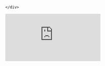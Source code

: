 <!DOCTYPE html PUBLIC "-//W3C//DTD XHTML 1.0 Transitional//EN"
        "http://www.w3.org/TR/xhtml1/DTD/xhtml1-transitional.dtd">
<html xmlns="http://www.w3.org/1999/xhtml" xml:lang="en" lang="en">
<head>
    <meta http-equiv="Content-Type" content="text/html; charset=utf-8"/>
    <meta name="viewport" content="width=device-width, initial-scale=1, maximum-scale=1">
    <title>tinyhref.com</title>
        <style media="screen">
.asset_star0 {
	background: url('//d38psrni17bvxu.cloudfront.net/themes/assets/star0.gif') no-repeat center;
	width: 13px;
	height: 12px;
	display: inline-block;
}

.asset_star1 {
	background: url('//d38psrni17bvxu.cloudfront.net/themes/assets/star1.gif') no-repeat center;
	width: 13px;
	height: 12px;
	display: inline-block;
}

.asset_starH {
	background: url('//d38psrni17bvxu.cloudfront.net/themes/assets/starH.gif') no-repeat center;
	width: 13px;
	height: 12px;
	display: inline-block;
}

.sitelink {
	padding-right: 16px;
}

.sellerRatings a:link,
.sellerRatings a:visited,
.sellerRatings a:hover,
.sellerRatings a:active {
	text-decoration: none;
	cursor: text;
}

.sellerRatings {
	margin:0 0 3px 20px;
}

.sitelinkHolder {
	margin:-15px 0 15px 35px;
}

#ajaxloaderHolder {
	display: block;
	width: 24px;
	height: 24px;
	background: #fff;
	padding: 8px 0 0 8px;
	margin:10px auto;
	-webkit-border-radius: 4px;
	-moz-border-radius: 4px;
	border-radius: 4px;
}</style>    <style media="screen">
/* skzcss - for tests */

body {
	margin: 0;
	padding: 0;
	height: 100%;
	overflow: hidden;
}

iframe {
	margin: 0;
	padding: 0;
	border: none;
	width: 100%;
	height: 100%;
}

#content {
	position: absolute;
	left: 0;
	right: 0;
	bottom: 0;
	top: 0;
}

#imprint {
    position: relative;
    bottom: 0;
    text-align: center;
    padding-top: 5px;
    height: 25px;
}
</style>    
</head>

<body>
    <script async src="https://euob.youseasky.com/sxp/i/224f85302aa2b6ec30aac9a85da2cbf9.js" data-ch="AdsDeli - domain - landingpage" data-uvid="7bd13cc5c4ba00a3154ea2e93a609cc849473761" class="ct_clicktrue_80705" data-jsonp="onCheqResponse"></script>
    <noscript>
        <iframe src="https://obseu.youseasky.com/ns/224f85302aa2b6ec30aac9a85da2cbf9.html?ch=AdsDeli%20-%20domain%20-%20landingpage"
                width="0" height="0" style="display:none"></iframe>
    </noscript>
<script type="application/javascript">
    let scriptPath='';
    window.chronosfailed = function () {
        console.log('Callback complete.');
    };
</script>
<script type="text/javascript">
var ls = function(xhr, token) {
    xhr.onreadystatechange = function () {
        if (xhr.readyState === XMLHttpRequest.DONE) {
            if (xhr.status >= 200 && xhr.status <= 400) {
                if (xhr.responseText.trim() === '') {
                    return;
                }
    
                console.log(JSON.parse(xhr.responseText))
            } else {
                console.log('There was a problem with the request.');
            }
        }
    }
    
    xhr.open('GET', '/munin/a/l' + 's?t=68d47a04&token=' + encodeURI(token), true);
    xhr.send();
};
ls(new XMLHttpRequest(), '7bd13cc5c4ba00a3154ea2e93a609cc849473761');
if (typeof window.chronosfailed === 'function') { window.chronosfailed(); }
</script>

<div>
    
    </div>

<div id="content">
    <iframe id="iframe" frameBorder="0" src="https://yfdpco3.com/sk-park.php?pid=9PO15V947&dn=tinyhref.com&ua=curl%2F8.5.0&requrl=http%3A%2F%2Ftinyhref.com%2Flaunch%2Fecosystem%2Fnlweb%2Freadme"></iframe>
    </div>

<script>
    (function () {
        document.getElementById("content").style.top = document.getElementById("content").previousElementSibling.clientHeight + "px";
    })();
</script>
</body>
</html>
